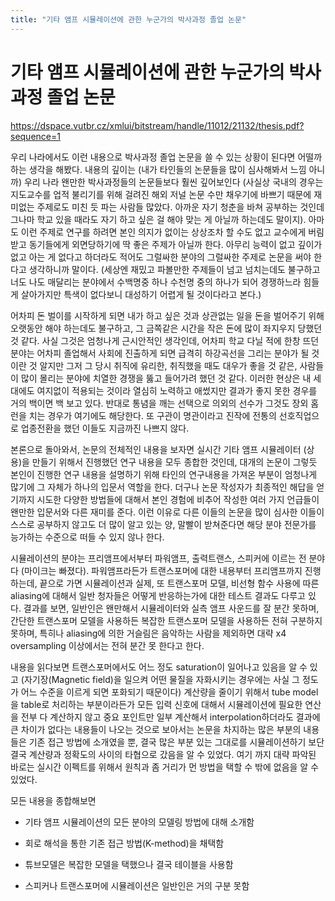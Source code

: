 ```yaml
---
title: "기타 앰프 시뮬레이션에 관한 누군가의 박사과정 졸업 논문"
---
```

# 기타 앰프 시뮬레이션에 관한 누군가의 박사과정 졸업 논문


https://dspace.vutbr.cz/xmlui/bitstream/handle/11012/21132/thesis.pdf?sequence=1




우리 나라에서도 이런 내용으로 박사과정 졸업 논문을 쓸 수 있는 상황이 된다면 어떨까하는 생각을 해봤다. 내용의 깊이는 (내가 타인들의 논문들을 많이 심사해봐서 느낌 아니까) 우리 나라 왠만한 박사과정들의 논문들보다 훨씬 깊어보인다 (사실상 국내의 경우는 지도교수를 업적 불리기를 위해 걸려진 해외 저널 논문 수만 채우기에 바쁘기 때문에 재미없는 주제로도 미친 듯 파는 사람들 많았다. 아까운 자기 청춘을 바쳐 공부하는 것인데 그나마 학교 있을 때라도 자기 하고 싶은 걸 해야 맞는 게 아닐까 하는데도 말이지). 아마도 이런 주제로 연구를 하려면 본인 의지가 없이는 상상조차 할 수도 없고 교수에게 버림받고 동기들에게 외면당하기에 딱 좋은 주제가 아닐까 한다. 아무리 능력이 없고 깊이가 없고 아는 게 없다고 하더라도 적어도 그럴싸한 분야의 그럴싸한 주제로 논문을 써야 한다고 생각하니까 말이다. (세상엔 재밌고 파볼만한 주제들이 넘고 넘치는데도 불구하고 너도 나도 매달리는 분야에서 수백명중 하나 수천명 중의 하나가 되어 경쟁하느라 힘들게 살아가지만 특색이 없다보니 대성하기 어렵게 될 것이다라고 본다.)




어차피 돈 벌이를 시작하게 되면 내가 하고 싶은 것과 상관없는 일을 돈을 벌어주기 위해 오랫동안 해야 하는데도 불구하고, 그 금쪽같은 시간을 작은 돈에 많이 좌지우지 당했던 것 같다. 사실 그것은 엄청나게 근시안적인 생각인데, 어차피 학교 다닐 적에 한창 뜨던 분야는 어차피 졸업해서 사회에 진출하게 되면 급격히 하강곡선을 그리는 분야가 될 것이란 것 알지만 그저 그 당시 취직에 유리한, 취직했을 때도 대우가 좋을 것 같은, 사람들이 많이 몰리는 분야에 치열한 경쟁을 뚫고 들어가려 했던 것 같다. 이러한 현상은 내 세대에도 여지없이 적용되는 것이라 열심히 노력하고 애썼지만 결과가 좋지 못한 경우를 거의 백이면 백 보고 있다. 반대로 통념을 깨는 선택으로 의외의 선수가 그것도 장외 홈런을 치는 경우가 여기에도 해당한다. 또 구관이 명관이라고 진작에 전통의 선호직업으로 업종전환을 했던 이들도 지금까진 나쁘지 않다.




본론으로 돌아와서, 논문의 전체적인 내용을 보자면 실시간 기타 앰프 시뮬레이터 (상용)을 만들기 위해서 진행했던 연구 내용을 모두 종합한 것인데, 대개의 논문이 그렇듯 본인이 진행한 연구 내용을 설명하기 위해 타인의 연구내용을 가져온 부분이 엄청나게 많기에 그 자체가 하나의 입문서 역할을 한다. 더구나 논문 작성자가 최종적인 해답을 얻기까지 시도한 다양한 방법들에 대해서 본인 경험에 비추어 작성한 여러 가지 언급들이 왠만한 입문서와 다른 재미를 준다. 이런 이유로 다른 이들의 논문을 많이 심사한 이들이 스스로 공부하지 않고도 더 많이 알고 있는 양, 말빨이 받쳐준다면 해당 분야 전문가를 능가하는 수준으로 떠들 수 있지 않나 한다.




시뮬레이션의 분야는 프리앰프에서부터 파워앰프, 출력트랜스, 스피커에 이르는 전 분야다 (마이크는 빠졌다). 파워앰프라든가 트랜스포머에 대한 내용부터 프리앰프까지 진행하는데, 끝으로 가면 시뮬레이션과 실제, 또 트랜스포머 모델, 비선형 함수 사용에 따른 aliasing에 대해서 일반 청자들은 어떻게 반응하는가에 대한 테스트 결과도 다루고 있다. 결과를 보면, 일반인은 왠만해서 시뮬레이터와 실측 앰프 사운드를 잘 분간 못하며, 간단한 트랜스포머 모델을 사용하든 복잡한 트랜스포머 모델을 사용하든 전혀 구분하지 못하며, 특히나 aliasing에 의한 거슬림은 음악하는 사람을 제외하면 대략 x4 oversampling 이상에서는 전혀 분간 못 한다고 한다.




내용을 읽다보면 트랜스포머에서도 어느 정도 saturation이 일어나고 있음을 알 수 있고 (자기장(Magnetic field)을 일으켜 어떤 물질을 자화시키는 경우에는 사실 그 정도가 어느 수준을 이르게 되면 포화되기 때문이다) 계산량을 줄이기 위해서 tube model을 table로 처리하는 부분이라든가 모든 입력 신호에 대해서 시뮬레이션에 필요한 연산을 전부 다 계산하지 않고 중요 포인트만 일부 계산해서 interpolation하더라도 결과에 큰 차이가 없다는 내용들이 나오는 것으로 보아서는 논문을 차지하는 많은 부분의 내용들은 기존 접근 방법에 소개였을 뿐, 결국 많은 부분 있는 그대로를 시뮬레이션하기 보단 결국 계산량과 정확도의 사이의 타협으로 갔음을 알 수 있었다. 여기 까지 대략 파악된 바로는 실시간 이펙트를 위해서 원칙과 좀 거리가 먼 방법을 택할 수 밖에 없음을 알 수 있었다.




모든 내용을 종합해보면 

- 기타 앰프 시뮬레이션의 모든 분야의 모델링 방법에 대해 소개함

- 회로 해석을 통한 기존 접근 방법(K-method)을 채택함

- 튜브모델은 복잡한 모델을 택했으나 결국 테이블을 사용함

- 스피커나 트랜스포머에 시뮬레이션은 일반인은 거의 구분 못함






